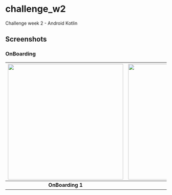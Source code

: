# challenge_w2
Challenge week 2 - Android Kotlin
## Screenshots
### OnBoarding
| <img src="https://raw.githubusercontent.com/14h4i/challenge_w1/master/screenshots/onboarding_1.jpg" width="360" /> | <img src="https://raw.githubusercontent.com/14h4i/challenge_w1/master/screenshots/onboarding_2.jpg" width="360" /> | <img src="https://raw.githubusercontent.com/14h4i/challenge_w1/master/screenshots/onboarding_3.jpg" width="360" /> |
| :------------: | :------------: | :------------: |
| **OnBoarding 1** | **OnBoarding 2** | **OnBoarding 3** |
